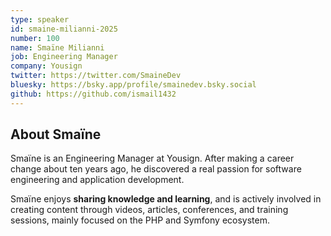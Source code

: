 ```yaml
---
type: speaker
id: smaine-milianni-2025
number: 100
name: Smaïne Milianni
job: Engineering Manager
company: Yousign
twitter: https://twitter.com/SmaineDev
bluesky: https://bsky.app/profile/smainedev.bsky.social 
github: https://github.com/ismail1432
---
```


## About Smaïne

Smaïne is an Engineering Manager at Yousign. After making a career change about ten years ago, he discovered a real passion for software engineering and application development.

Smaïne enjoys **sharing knowledge and learning**, and is actively involved in creating content through videos, articles, conferences, and training sessions, mainly focused on the PHP and Symfony ecosystem.
